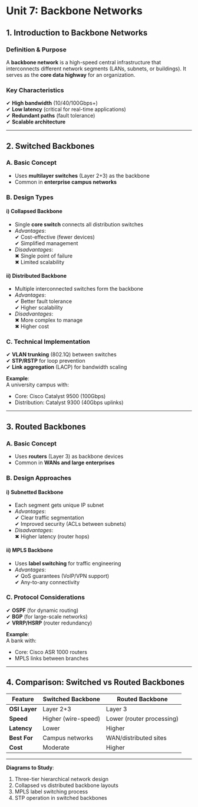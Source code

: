 # **Unit 7: Backbone Networks**  

## **1. Introduction to Backbone Networks**  

### **Definition & Purpose**  
A **backbone network** is a high-speed central infrastructure that interconnects different network segments (LANs, subnets, or buildings). It serves as the **core data highway** for an organization.  

### **Key Characteristics**  
✔ **High bandwidth** (10/40/100Gbps+)  
✔ **Low latency** (critical for real-time applications)  
✔ **Redundant paths** (fault tolerance)  
✔ **Scalable architecture**  

---

## **2. Switched Backbones**  

### **A. Basic Concept**  
- Uses **multilayer switches** (Layer 2+3) as the backbone  
- Common in **enterprise campus networks**  

### **B. Design Types**  

#### **i) Collapsed Backbone**  
- Single **core switch** connects all distribution switches  
- *Advantages*:  
  ✔ Cost-effective (fewer devices)  
  ✔ Simplified management  
- *Disadvantages*:  
  ✖ Single point of failure  
  ✖ Limited scalability  

#### **ii) Distributed Backbone**  
- Multiple interconnected switches form the backbone  
- *Advantages*:  
  ✔ Better fault tolerance  
  ✔ Higher scalability  
- *Disadvantages*:  
  ✖ More complex to manage  
  ✖ Higher cost  

### **C. Technical Implementation**  
✔ **VLAN trunking** (802.1Q) between switches  
✔ **STP/RSTP** for loop prevention  
✔ **Link aggregation** (LACP) for bandwidth scaling  

**Example**:  
A university campus with:  
- Core: Cisco Catalyst 9500 (100Gbps)  
- Distribution: Catalyst 9300 (40Gbps uplinks)  

---

## **3. Routed Backbones**  

### **A. Basic Concept**  
- Uses **routers** (Layer 3) as backbone devices  
- Common in **WANs and large enterprises**  

### **B. Design Approaches**  

#### **i) Subnetted Backbone**  
- Each segment gets unique IP subnet  
- *Advantages*:  
  ✔ Clear traffic segmentation  
  ✔ Improved security (ACLs between subnets)  
- *Disadvantages*:  
  ✖ Higher latency (router hops)  

#### **ii) MPLS Backbone**  
- Uses **label switching** for traffic engineering  
- *Advantages*:  
  ✔ QoS guarantees (VoIP/VPN support)  
  ✔ Any-to-any connectivity  


### **C. Protocol Considerations**  
✔ **OSPF** (for dynamic routing)  
✔ **BGP** (for large-scale networks)  
✔ **VRRP/HSRP** (router redundancy)  

**Example**:  
A bank with:  
- Core: Cisco ASR 1000 routers  
- MPLS links between branches  

---

## **4. Comparison: Switched vs Routed Backbones**  

| **Feature**       | **Switched Backbone** | **Routed Backbone** |  
|-------------------|-----------------------|----------------------|  
| **OSI Layer**     | Layer 2+3             | Layer 3              |  
| **Speed**         | Higher (wire-speed)   | Lower (router processing) |  
| **Latency**       | Lower                 | Higher                |  
| **Best For**      | Campus networks       | WAN/distributed sites |  
| **Cost**          | Moderate              | Higher                |  

---



**Diagrams to Study**:  
1. Three-tier hierarchical network design  
2. Collapsed vs distributed backbone layouts  
3. MPLS label switching process  
4. STP operation in switched backbones

